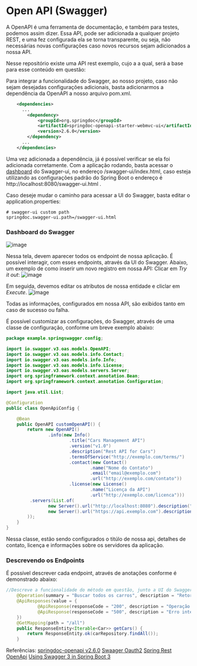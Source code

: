 # Open API (Swagger)

A OpenAPI é uma ferramenta de documentação, e também para testes, podemos assim dizer.
Essa API, pode ser adicionada a qualquer projeto REST, e uma fez configurada ela se torna transparente, ou seja, não necessárias novas configurações caso novos recursos sejam adicionados a nossa API.

Nesse repositório existe uma API rest exemplo, cujo a a qual, será a base para esse conteúdo em questão:

Para integrar a funcionalidade do Swagger, ao nosso projeto, caso não sejam desejadas configurações adicionais, basta adicionarmos a dependência da OpenAPI a nosso arquivo pom.xml.

``` xml
    <dependencies>
      ...
        <dependency>
            <groupId>org.springdoc</groupId>
            <artifactId>springdoc-openapi-starter-webmvc-ui</artifactId>
            <version>2.6.0</version>
        </dependency>
      ...
    </dependencies>
```

Uma vez adicionada a dependência, já é possível verificar se ela foi adicionada corretamente. Com a aplicação rodando, basta acessar o [dashboard](http://localhost:8080/swagger-ui.html) do Swagger-ui, no endereço /swagger-ui/index.html, caso esteja utilizando as configurações padrão do Spring Boot o endereço é http://localhost:8080/swagger-ui.html .

Caso deseje mudar o caminho para acessar a UI do Swagger, basta editar o application.properties:
```
# swagger-ui custom path
springdoc.swagger-ui.path=/swagger-ui.html
```

### Dashboard do Swagger
![image](https://github.com/user-attachments/assets/978cd52e-f055-486d-9f47-11a6d564f42b)

Nessa tela, devem aparecer todos os endpoint de nossa aplicação.
É possível interagir, com esses endpoints, através da UI do Swagger. Abaixo, um exemplo de como inserir um novo registro em nossa API:
Clicar em *Try it out*:
![image](https://github.com/user-attachments/assets/2bfd8195-c78b-40b4-bbe9-276857db55fa)

Em seguida, devemos editar os atributos de nossa entidade e cliclar em *Execute*.
![image](https://github.com/user-attachments/assets/a1be227f-feae-4daf-94a7-2539b5745a2f)

Todas as informações, configurados em nossa API, são exibidos tanto em caso de sucesso ou falha.

É possível customizar as configurações, do Swagger, através de uma classe de configuração, conforme um breve exemplo abaixo:

``` java
package example.springswagger.config;

import io.swagger.v3.oas.models.OpenAPI;
import io.swagger.v3.oas.models.info.Contact;
import io.swagger.v3.oas.models.info.Info;
import io.swagger.v3.oas.models.info.License;
import io.swagger.v3.oas.models.servers.Server;
import org.springframework.context.annotation.Bean;
import org.springframework.context.annotation.Configuration;

import java.util.List;

@Configuration
public class OpenApiConfig {

    @Bean
    public OpenAPI customOpenAPI() {
        return new OpenAPI()
                .info(new Info()
                        .title("Cars Management API")
                        .version("v1.0")
                        .description("Rest API for Cars")
                        .termsOfService("http://exemplo.com/terms/")
                        .contact(new Contact()
                                .name("Nome do Contato")
                                .email("email@exemplo.com")
                                .url("http://exemplo.com/contato"))
                        .license(new License()
                                .name("Licença da API")
                                .url("http://exemplo.com/licenca")))
         .servers(List.of(
                new Server().url("http://localhost:8080").description("Servidor de Desenvolvimento"),
                new Server().url("https://api.exemplo.com").description("Servidor de Produção")
        ));
    }
}
```
Nessa classe, estão sendo configurados o titúlo de nossa api, detalhes de contato, licença e informações sobre os servidores da aplicação.

### Descrevendo os Endpoints
É possível descrever cada endpoint, através de anotações conforme é demonstrado abaixo:

``` java
//Descreve a funcionalidade do método em questão, junto a UI do Swagger
    @Operation(summary = "Buscar todos os carros", description = "Retorna uma lista de todos os carros cadastrados.")
    @ApiResponses(value = {
            @ApiResponse(responseCode = "200", description = "Operação bem-sucedida"),
            @ApiResponse(responseCode = "500", description = "Erro interno no servidor")
    })
    @GetMapping(path = "/all")
    public ResponseEntity<Iterable<Car>> getCars() {
        return ResponseEntity.ok(carRepository.findAll());
    }
```

Referências:
[springdoc-openapi v2.6.0](https://springdoc.org/)
[Swaager Oauth2](https://codersite.dev/spring-boot-oauth2/)
[Spring Rest OpenApi](https://www.baeldung.com/spring-rest-openapi-documentation)
[Using Swagger 3 in Spring Boot 3](https://medium.com/@f.s.a.kuzman/using-swagger-3-in-spring-boot-3-c11a483ea6dc)


